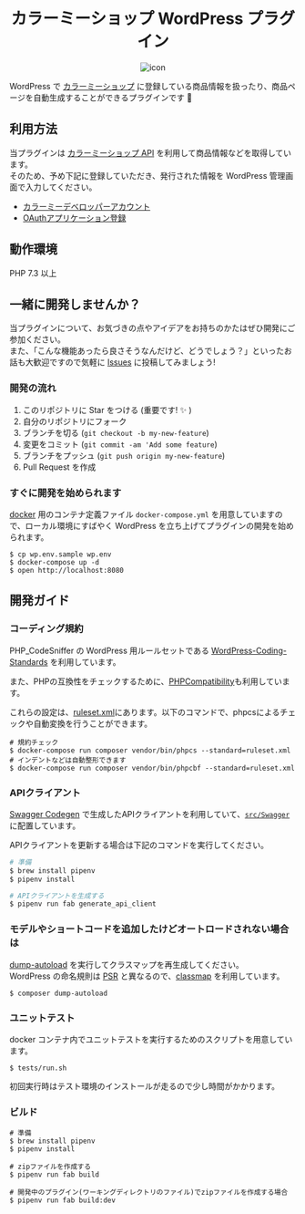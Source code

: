 <h1 align="center">カラーミーショップ WordPress プラグイン</h1>

<div align="center">

![icon](https://user-images.githubusercontent.com/1885716/42558421-255927dc-852c-11e8-98ad-2ff181592abe.png)

</div>

WordPress で [カラーミーショップ](https://shop-pro.jp/) に登録している商品情報を扱ったり、商品ページを自動生成することができるプラグインです :muscle: 

## 利用方法

当プラグインは [カラーミーショップ API](https://shop-pro.jp/func/api/) を利用して商品情報などを取得しています。  
そのため、予め下記に登録していただき、発行された情報を WordPress 管理画面で入力してください。

- [カラーミーデベロッパーアカウント](https://api.shop-pro.jp/developers/sign_up)
- [OAuthアプリケーション登録](https://api.shop-pro.jp/oauth/applications/new)

## 動作環境

PHP 7.3 以上

## 一緒に開発しませんか？

当プラグインについて、お気づきの点やアイデアをお持ちのかたはぜひ開発にご参加ください。  
また、「こんな機能あったら良さそうなんだけど、どうでしょう？」といったお話も大歓迎ですので気軽に [Issues](https://github.com/pepabo/colormeshop-wp-plugin/issues) に投稿してみましょう!

### 開発の流れ

1. このリポジトリに Star をつける (重要です! :sparkles: )
1. 自分のリポジトリにフォーク
1. ブランチを切る (`git checkout -b my-new-feature`)
1. 変更をコミット (`git commit -am 'Add some feature`)
1. ブランチをプッシュ (`git push origin my-new-feature`)
1. Pull Request を作成

### すぐに開発を始められます

[docker](https://www.docker.com/) 用のコンテナ定義ファイル `docker-compose.yml` を用意していますので、ローカル環境にすばやく WordPress を立ち上げてプラグインの開発を始められます。

```
$ cp wp.env.sample wp.env
$ docker-compose up -d
$ open http://localhost:8080
```

## 開発ガイド

### コーディング規約

PHP_CodeSniffer の WordPress 用ルールセットである [WordPress-Coding-Standards](https://github.com/WordPress-Coding-Standards/WordPress-Coding-Standards) を利用しています。

また、PHPの互換性をチェックするために、[PHPCompatibility](https://github.com/PHPCompatibility/PHPCompatibility)も利用しています。

これらの設定は、[ruleset.xml](./ruleset.xml)にあります。以下のコマンドで、phpcsによるチェックや自動変換を行うことができます。


```
# 規約チェック
$ docker-compose run composer vendor/bin/phpcs --standard=ruleset.xml
# インデントなどは自動整形できます
$ docker-compose run composer vendor/bin/phpcbf --standard=ruleset.xml
```

### APIクライアント

[Swagger Codegen](https://github.com/swagger-api/swagger-codegen) で生成したAPIクライアントを利用していて、[`src/Swagger`](https://github.com/pepabo/colormeshop-wp-plugin/tree/master/src/Swagger) に配置しています。

APIクライアントを更新する場合は下記のコマンドを実行してください。

```bash
# 準備
$ brew install pipenv
$ pipenv install

# APIクライアントを生成する
$ pipenv run fab generate_api_client
```

### モデルやショートコードを追加したけどオートロードされない場合は

[dump-autoload](https://getcomposer.org/doc/03-cli.md#dump-autoload) を実行してクラスマップを再生成してください。  
WordPress の命名規則は [PSR](http://www.php-fig.org/psr/psr-4/) と異なるので、[classmap](https://getcomposer.org/doc/04-schema.md#classmap) を利用しています。


```
$ composer dump-autoload
```

### ユニットテスト

docker コンテナ内でユニットテストを実行するためのスクリプトを用意しています。  

```
$ tests/run.sh
```

初回実行時はテスト環境のインストールが走るので少し時間がかかります。

### ビルド

```
# 準備
$ brew install pipenv
$ pipenv install

# zipファイルを作成する
$ pipenv run fab build

# 開発中のプラグイン(ワーキングディレクトリのファイル)でzipファイルを作成する場合
$ pipenv run fab build:dev
```

